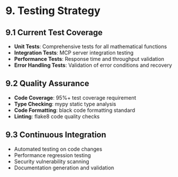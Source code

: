 # 9. Testing Strategy

## 9.1 Current Test Coverage
- **Unit Tests**: Comprehensive tests for all mathematical functions
- **Integration Tests**: MCP server integration testing
- **Performance Tests**: Response time and throughput validation
- **Error Handling Tests**: Validation of error conditions and recovery

## 9.2 Quality Assurance
- **Code Coverage**: 95%+ test coverage requirement
- **Type Checking**: mypy static type analysis
- **Code Formatting**: black code formatting standard
- **Linting**: flake8 code quality checks

## 9.3 Continuous Integration
- Automated testing on code changes
- Performance regression testing
- Security vulnerability scanning
- Documentation generation and validation
